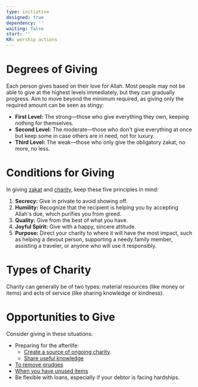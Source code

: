 ```yaml
---
type: initiative
designed: true
dependency: ''
waiting: false
start: ''
KR: worship actions
---
```


# Degrees of Giving

Each person gives based on their love for Allah. Most people may not be able to give at the highest levels immediately, but they can gradually progress. Aim to move beyond the minimum required, as giving only the required amount can be seen as stingy:

* **First Level:** The strong—those who give everything they own, keeping nothing for themselves.
* **Second Level:** The moderate—those who don't give everything at once but keep some in case others are in need, not for luxury.
* **Third Level:** The weak—those who only give the obligatory zakat, no more, no less.

# Conditions for Giving

In giving [zakat](Processes/Pay%20zakat.md) and [charity](Processes/Give%20happily.md), keep these five principles in mind:

1. **Secrecy:** Give in private to avoid showing off.
2. **Humility:** Recognize that the recipient is helping you by accepting Allah's due, which purifies you from greed.
3. **Quality:** Give from the best of what you have.
4. **Joyful Spirit:** Give with a happy, sincere attitude.
5. **Purpose:** Direct your charity to where it will have the most impact, such as helping a devout person, supporting a needy family member, assisting a traveler, or anyone who will use it responsibly.

# Types of Charity

Charity can generally be of two types: material resources (like money or items) and acts of service (like sharing knowledge or kindness).

# Opportunities to Give

Consider giving in these situations:

* Preparing for the afterlife:
	* [Create a source of ongoing charity](Processes/Create%20source%20of%20continuous%20charity.md).
	* [Share useful knowledge](Processes/Leave%20useful%20knowledge.md)
* [To remove grudges](Processes/Give%20gifts.md)
* [When you have unused items](Processes/Give%20away%20unused%20items.md)
* Be flexible with loans, especially if your debtor is facing hardships.